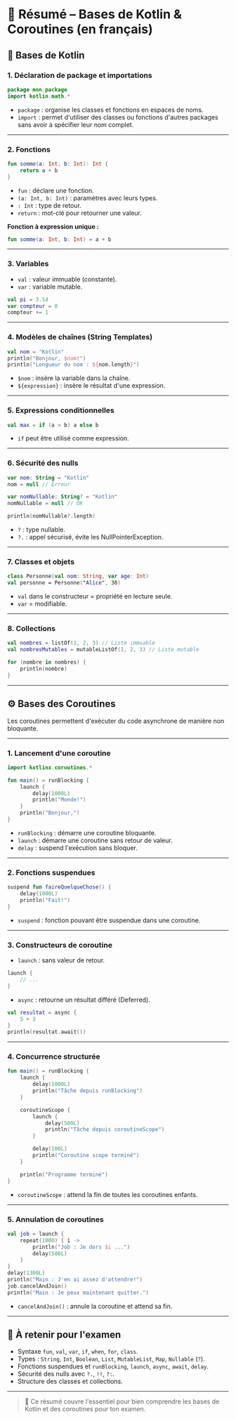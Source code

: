 
# 📘 Résumé – Bases de Kotlin & Coroutines (en français)

## 🧱 Bases de Kotlin

### 1. Déclaration de package et importations

```kotlin
package mon.package
import kotlin.math.*
```

- `package` : organise les classes et fonctions en espaces de noms.
- `import` : permet d'utiliser des classes ou fonctions d'autres packages sans avoir à spécifier leur nom complet.

---

### 2. Fonctions

```kotlin
fun somme(a: Int, b: Int): Int {
    return a + b
}
```

- `fun` : déclare une fonction.
- `(a: Int, b: Int)` : paramètres avec leurs types.
- `: Int` : type de retour.
- `return` : mot-clé pour retourner une valeur.

**Fonction à expression unique :**

```kotlin
fun somme(a: Int, b: Int) = a + b
```

---

### 3. Variables

- `val` : valeur immuable (constante).
- `var` : variable mutable.

```kotlin
val pi = 3.14
var compteur = 0
compteur += 1
```

---

### 4. Modèles de chaînes (String Templates)

```kotlin
val nom = "Kotlin"
println("Bonjour, $nom!")
println("Longueur du nom : ${nom.length}")
```

- `$nom` : insère la variable dans la chaîne.
- `${expression}` : insère le résultat d'une expression.

---

### 5. Expressions conditionnelles

```kotlin
val max = if (a > b) a else b
```

- `if` peut être utilisé comme expression.

---

### 6. Sécurité des nulls

```kotlin
var nom: String = "Kotlin"
nom = null // Erreur

var nomNullable: String? = "Kotlin"
nomNullable = null // OK

println(nomNullable?.length)
```

- `?` : type nullable.
- `?.` : appel sécurisé, évite les NullPointerException.

---

### 7. Classes et objets

```kotlin
class Personne(val nom: String, var age: Int)
val personne = Personne("Alice", 30)
```

- `val` dans le constructeur = propriété en lecture seule.
- `var` = modifiable.

---

### 8. Collections

```kotlin
val nombres = listOf(1, 2, 3) // Liste immuable
val nombresMutables = mutableListOf(1, 2, 3) // Liste mutable

for (nombre in nombres) {
    println(nombre)
}
```

---

## ⚙️ Bases des Coroutines

Les coroutines permettent d'exécuter du code asynchrone de manière non bloquante.

---

### 1. Lancement d'une coroutine

```kotlin
import kotlinx.coroutines.*

fun main() = runBlocking {
    launch {
        delay(1000L)
        println("Monde!")
    }
    println("Bonjour,")
}
```

- `runBlocking` : démarre une coroutine bloquante.
- `launch` : démarre une coroutine sans retour de valeur.
- `delay` : suspend l'exécution sans bloquer.

---

### 2. Fonctions suspendues

```kotlin
suspend fun faireQuelqueChose() {
    delay(1000L)
    println("Fait!")
}
```

- `suspend` : fonction pouvant être suspendue dans une coroutine.

---

### 3. Constructeurs de coroutine

- `launch` : sans valeur de retour.

```kotlin
launch {
    // ...
}
```

- `async` : retourne un résultat différé (Deferred).

```kotlin
val resultat = async {
    5 + 3
}
println(resultat.await())
```

---

### 4. Concurrence structurée

```kotlin
fun main() = runBlocking {
    launch {
        delay(1000L)
        println("Tâche depuis runBlocking")
    }

    coroutineScope {
        launch {
            delay(500L)
            println("Tâche depuis coroutineScope")
        }

        delay(100L)
        println("Coroutine scope terminé")
    }

    println("Programme terminé")
}
```

- `coroutineScope` : attend la fin de toutes les coroutines enfants.

---

### 5. Annulation de coroutines

```kotlin
val job = launch {
    repeat(1000) { i ->
        println("Job : Je dors $i ...")
        delay(500L)
    }
}
delay(1300L)
println("Main : J'en ai assez d'attendre!")
job.cancelAndJoin()
println("Main : Je peux maintenant quitter.")
```

- `cancelAndJoin()` : annule la coroutine et attend sa fin.

---

## 📌 À retenir pour l'examen

- Syntaxe `fun`, `val`, `var`, `if`, `when`, `for`, `class`.
- Types : `String`, `Int`, `Boolean`, `List`, `MutableList`, `Map`, `Nullable` (`?`).
- Fonctions suspendues et `runBlocking`, `launch`, `async`, `await`, `delay`.
- Sécurité des nulls avec `?.`, `!!`, `?:`.
- Structure des classes et collections.

---

> 📝 Ce résumé couvre l'essentiel pour bien comprendre les bases de Kotlin et des coroutines pour ton examen.
